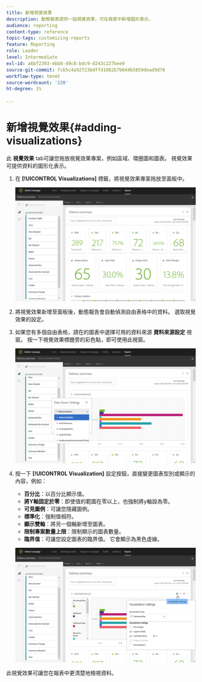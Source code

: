 ```yaml
---
title: 新增視覺效果
description: 動態報表提供一組視覺效果，可在報表中新增圖形表示。
audience: reporting
content-type: reference
topic-tags: customizing-reports
feature: Reporting
role: Leader
level: Intermediate
exl-id: a6bf2393-ebb8-49c8-bdc9-d243c227bee9
source-git-commit: fcb5c4a92f23bdffd1082b7b044b5859dead9d70
workflow-type: tm+mt
source-wordcount: '220'
ht-degree: 1%

---
```


# 新增視覺效果{#adding-visualizations}

此 **視覺效果** tab可讓您拖放視覺效果專案，例如區域、環圈圖和圖表。 視覺效果可提供資料的圖形化表示。

1. 在 **[!UICONTROL Visualizations]** 標籤，將視覺效果專案拖放至面板中。

   ![](assets/dynamic_report_visualization_1.png)

1. 將視覺效果新增至面板後，動態報告會自動偵測自由表格中的資料。 選取視覺效果的設定。
1. 如果您有多個自由表格，請在的圖表中選擇可用的資料來源 **資料來源設定** 視窗。 按一下視覺效果標題旁的彩色點，即可使用此視窗。

   ![](assets/dynamic_report_visualization_2.png)

1. 按一下 **[!UICONTROL Visualization]** 設定按鈕，直接變更圖表型別或顯示的內容，例如：

   * **百分比**：以百分比顯示值。
   * **將Y軸固定於零**：即使值的範圍在零以上，也強制將y軸設為零。
   * **可見圖例**：可讓您隱藏圖例。
   * **標準化**：強制值相符。
   * **顯示雙軸**：將另一個軸新增至圖表。
   * **限制專案數量上限**：限制顯示的圖表數量。
   * **臨界值**：可讓您設定圖表的臨界值。 它會顯示為黑色虛線。

   ![](assets/dynamic_report_visualization_3.png)

此視覺效果可讓您在報表中更清楚地檢視資料。
